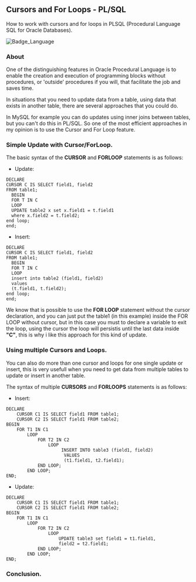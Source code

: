 ## Cursors and For Loops - PL/SQL
How to work with cursors and for loops in PLSQL (Procedural Language SQL for Oracle Databases).

![Badge_Language](https://img.shields.io/badge/Language-PLSQL-brightgreen)

### About

One of the distinguishing features in Oracle Procedural Language is to enable the creation and execution of programming blocks without procedures, or 'outside' procedures if you will, that facilitate the job and saves time.

In situations that you need to update data from a table, using data that exists in another table, there are several approaches that you could do.

In MySQL for example you can do updates using inner joins between tables, but you can't do this in PL/SQL. So one of the most efficient approaches in my opinion is to use the Cursor and For Loop feature.

### Simple Update with Cursor/ForLoop.

The basic syntax of the **CURSOR** and **FORLOOP** statements is as follows:

- Update:
```
DECLARE 
CURSOR C IS SELECT field1, field2
FROM table1;	  
  BEGIN
  FOR T IN C
  LOOP
  UPDATE table2 x set x.field1 = t.field1
  where x.field2 = t.field2;       
end loop;
end;
```

- Insert:
```
DECLARE 
CURSOR C IS SELECT field1, field2
FROM table1;	  
  BEGIN
  FOR T IN C
  LOOP
  insert into table2 (field1, field2) 
  values 
  (t.field1, t.field2);
end loop;
end;
```
We know that is possible to use the **FOR LOOP** statement without the cursor declaration, and you can just put the table1 (in this example) inside the FOR LOOP without cursor, but in this case you must to declare a variable to exit the loop, using the cursor the loop will persistis until the last data inside **"C"**, this is why i like this approach for this kind of update.

### Using multiple Cursors and Loops.

You can also do more than one cursor and loops for one single update or insert, this is very usefull when you need to get data from multiple tables to update or insert in another table.

The syntax of multiple **CURSORS** and **FORLOOPS** statements is as follows:

- Insert:
```
DECLARE 
	CURSOR C1 IS SELECT field1 FROM table1; 	
	CURSOR C2 IS SELECT field1 FROM table2;
BEGIN
	FOR T1 IN C1 
		LOOP
			FOR T2 IN C2 
				LOOP
					 INSERT INTO table3 (field1, field2) 
					  VALUES 
					  (t1.field1, t2.field1); 						 					  
			END LOOP;
		END LOOP;
END;
```

- Update:
```
DECLARE 
	CURSOR C1 IS SELECT field1 FROM table1; 	
	CURSOR C2 IS SELECT field1 FROM table2;
BEGIN
	FOR T1 IN C1 
		LOOP
			FOR T2 IN C2 
				LOOP
                    UPDATE table3 set field1 = t1.field1,
                    field2 = t2.field1;						 					  
			END LOOP;
		END LOOP;
END;
```

### Conclusion.

